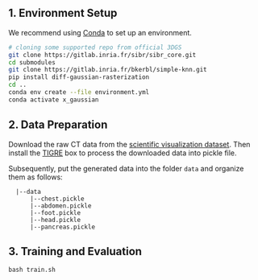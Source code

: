 ## 1. Environment Setup

We recommend using [Conda](https://docs.conda.io/en/latest/miniconda.html) to set up an environment.

``` sh
# cloning some supported repo from official 3DGS
git clone https://gitlab.inria.fr/sibr/sibr_core.git
cd submodules
git clone https://gitlab.inria.fr/bkerbl/simple-knn.git
pip install diff-gaussian-rasterization
cd ..
conda env create --file environment.yml
conda activate x_gaussian
```

## 2. Data Preparation

Download the raw CT data from the [scientific visualization dataset](https://klacansky.com/open-scivis-datasets/). Then install the [TIGRE](https://github.com/CERN/TIGRE) box to process the downloaded data into pickle file. 

Subsequently, put the generated data into the folder `data` and organize them as follows:

```shell
  |--data
      |--chest.pickle
      |--abdomen.pickle
      |--foot.pickle
      |--head.pickle
      |--pancreas.pickle
```

## 3. Training and Evaluation

```shell
bash train.sh
```